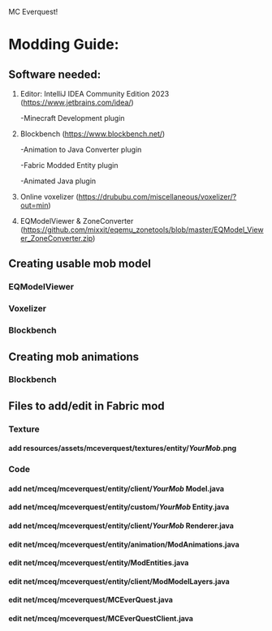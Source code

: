 MC Everquest!
 


# Modding Guide:

## Software needed:
1. Editor: IntelliJ IDEA Community Edition 2023 (https://www.jetbrains.com/idea/)
   
   -Minecraft Development plugin
2. Blockbench (https://www.blockbench.net/)
   
   -Animation to Java Converter plugin
   
   -Fabric Modded Entity plugin
   
   -Animated Java plugin
3. Online voxelizer (https://drububu.com/miscellaneous/voxelizer/?out=min)
4. EQModelViewer & ZoneConverter (https://github.com/mixxit/eqemu_zonetools/blob/master/EQModel_Viewer_ZoneConverter.zip)


## Creating usable mob model
### EQModelViewer

### Voxelizer

### Blockbench



## Creating mob animations

### Blockbench

## Files to add/edit in Fabric mod
### Texture
#### add resources/assets/mceverquest/textures/entity/_YourMob_.png

### Code
#### add net/mceq/mceverquest/entity/client/_YourMob_ Model.java

#### add net/mceq/mceverquest/entity/custom/_YourMob_ Entity.java

#### add net/mceq/mceverquest/entity/client/_YourMob_ Renderer.java

#### edit net/mceq/mceverquest/entity/animation/ModAnimations.java

#### edit net/mceq/mceverquest/entity/ModEntities.java

#### edit net/mceq/mceverquest/entity/client/ModModelLayers.java

#### edit net/mceq/mceverquest/MCEverQuest.java

#### edit net/mceq/mceverquest/MCEverQuestClient.java

